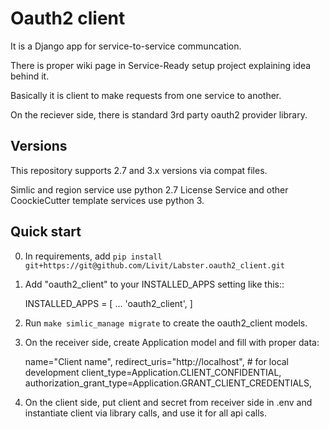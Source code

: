 Oauth2 client
=====

It is a Django app for service-to-service communcation.

There is proper wiki page in Service-Ready setup project explaining idea behind it.

Basically it is client to make requests from one service to another.

On the reciever side, there is standard 3rd party oauth2 provider library.

Versions
--------
This repository supports 2.7 and 3.x versions via compat files.

Simlic and region service use python 2.7
License Service and other CoockieCutter template services use python 3.


Quick start
-----------

0. In requirements, add `pip install git+https://git@github.com/Livit/Labster.oauth2_client.git`

1. Add "oauth2_client" to your INSTALLED_APPS setting like this::

    INSTALLED_APPS = [
        ...
        'oauth2_client',
    ]

2. Run `make simlic_manage migrate` to create the oauth2_client models.

3. On the receiver side, create Application model and fill with proper data:

    name="Client name",
    redirect_uris="http://localhost",  # for local development
    client_type=Application.CLIENT_CONFIDENTIAL,
    authorization_grant_type=Application.GRANT_CLIENT_CREDENTIALS,

4. On the client side, put client and secret from receiver side in .env and instantiate client via library calls, and use it for all api calls.



